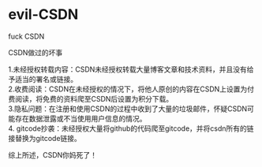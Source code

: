 # evil-CSDN
fuck CSDN

CSDN做过的坏事  

1.未经授权转载内容：CSDN未经授权转载大量博客文章和技术资料，并且没有给予适当的署名或链接。  
2.收费阅读：CSDN在未经授权的情况下，将他人原创的内容在CSDN上设置为付费阅读，将免费的资料爬至CSDN后设置为积分下载。  
3.隐私问题：在注册和使用CSDN的过程中收到了大量的垃圾邮件，怀疑CSDN可能存在数据泄露或不当使用用户信息的情况。  
4.  gitcode抄袭：未经授权大量将github的代码爬至gitcode，并将csdn所有的链接替换为gitcode链接。  


综上所述，CSDN你妈死了！  
